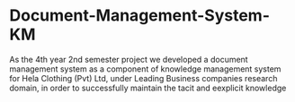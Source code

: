 # Document-Management-System-KM

As the 4th year 2nd semester project we developed a document management system as a component of knowledge management system for Hela Clothing (Pvt) Ltd, under Leading Business companies research domain, in order to successfully maintain the tacit and eexplicit knowledge
